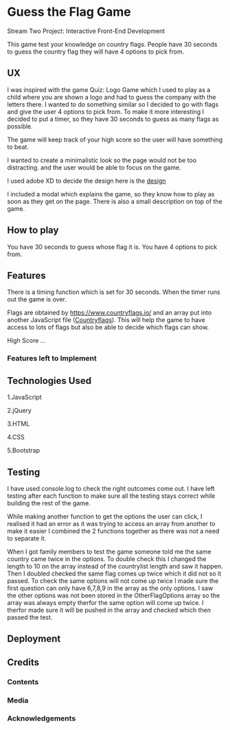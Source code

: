 # Guess the Flag Game
Stream Two Project: Interactive Front-End Development

This game test your knowledge on country flags. 
People have 30 seconds to guess the country flag they 
will have 4 options to pick from. 

## UX
I was inspired with the game Quiz: Logo Game which I used 
to play as a child where you are shown a logo and had to 
guess the company with the letters there. I wanted to do 
something similar so I decided to go with flags and give
the user 4 options to pick from. To make it more interesting
I decided to put a timer, so they have 30 seconds to guess 
as many flags as possible.

The game will keep track of your high score so the user 
will have something to beat. 

I wanted to create a minimalistic look so the page 
would not be too distracting. and the user would be 
able to focus on the game. 

I used adobe XD to decide the design here is the [design](https://github.com/raniamarhoni/GuessTheFlagGame/blob/f2ca1ea5b6c6cf5621ee7e22341138bf28aef229/assets/design/Game.xd)

I included a modal which explains the game, so they know 
how to play as soon as they get on the page. 
There is also a small description on top of the game. 

## How to play
 You have 30 seconds to guess whose flag it is. 
 You have 4 options to pick from. 

## Features 
There is a timing function which is set for 30 seconds. 
When the timer runs out the game is over. 

Flags are obtained by https://www.countryflags.io/ and 
an array put into another JavaScript file 
([Countryflags](https://github.com/raniamarhoni/GuessTheFlagGame/blob/afc44a844d84f94245770742e9acd3d3095fba1e/assets/js/countrylist.js)).
This will help the game to have access to lots of flags but 
also be able to decide which flags can show. 

High Score ... 

### Features left to Implement


## Technologies Used
1.JavaScript

2.jQuery

3.HTML

4.CSS

5.Bootstrap  

## Testing 
I have used console.log to check the right outcomes come out.
I have left testing after each function to make sure all the 
testing stays correct while building the rest of the game.

While making another function to get the options the user 
can click, I realised it had an error as it was trying to 
access an array from another to make it easier I combined the 
2 functions together as there was not a need to separate it. 

When I got family members to test the game someone told me 
the same country came twice in the options. To double check this 
I changed the length to 10 on the array instead of the countrylist 
length and saw it happen. Then I doubled checked the same flag comes 
up twice which it did not so it passed. To check the same options 
will not come up twice I made sure the first question can only have 6,7,8,9 
in the array as the only options. I saw the other options was not been stored 
in the OtherFlagOptions array so the array was always empty therfor 
the same option will come up twice. I therfor made sure it will be 
pushed in the array and checked which then passed the test. 

## Deployment

## Credits 

### Contents

### Media 

### Acknowledgements 
